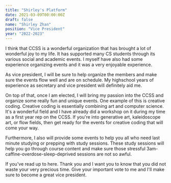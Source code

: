 ```yaml
---
title: "Shirley's Platform"
date: 2021-03-09T00:00:00Z
draft: false
name: "Shirley Zhan"
position: "Vice President"
year: "2022-2023"
---
```


I think that CCSS is a wonderful organization that has brought a lot of wonderful joy to my life. It has supported many CS students through its various social and academic events. I myself have also had some experience organizing events and it was a very enjoyable experience. 

As vice president, I will be sure to help organize the members and make sure the events flow well and are on schedule. My highschool years of experience as secretary and vice president will definitely aid me.

On top of that, once I am elected, I will bring my passion into the CCSS and organize some really fun and unique events. One example of this is creative coding. Creative coding is essentially combining art and computer science. It's a wonderful field and I have already did a workshop on it during my time as a first year rep on the CCSS. If you're into generative art, kaleidoscope art, or flow fields, then get ready for the events for creative coding that will come your way.

Furthermore, I also will provide some events to help you all who need last minute studying or prepping with study sessions. These study sessions will help you go through course content and make sure those stressful 3am-caffine-overdose-sleep-deprived sessions are not so awful.

If you've read up to here. Thank you and I want you to know that you did not waste your very precious time. Give your important vote to me and I'll make sure to become a great vice president.